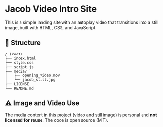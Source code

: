 # Jacob Video Intro Site

This is a simple landing site with an autoplay video that transitions into a still image, built with HTML, CSS, and JavaScript.

## 📂 Structure
```
/ (root)
├── index.html
├── style.css
├── script.js
├── media/
│   ├── opening_video.mov
│   └── jacob_still.jpg
├── LICENSE
└── README.md
```


## ⚠️ Image and Video Use
The media content in this project (video and still image) is personal and **not licensed for reuse**. The code is open source (MIT).
